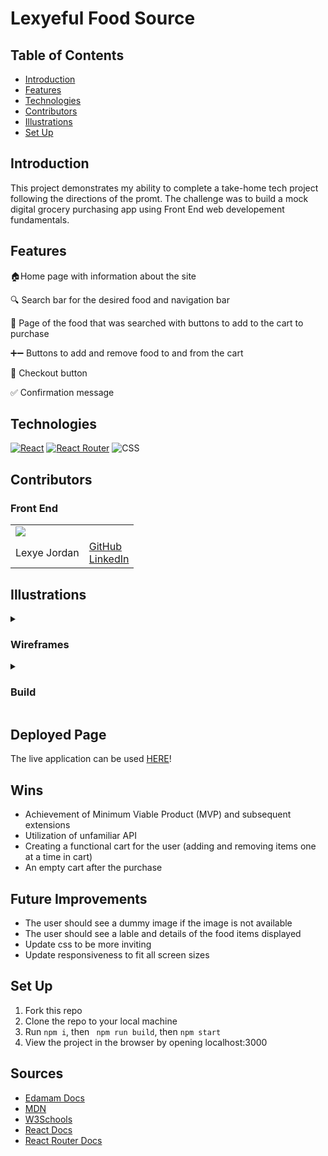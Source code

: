 # Lexyeful Food Source

## Table of Contents
  - [Introduction](#Introduction)
  - [Features](#Features)
  - [Technologies](#Technologies)
  - [Contributors](#Contributors)
  - [Illustrations](#Illustrations)
  - [Set Up](#Set-Up)

## Introduction

This project demonstrates my ability to complete a take-home tech project following the directions of the promt. The challenge was to build a mock digital grocery purchasing app using Front End web developement fundamentals.

## Features

🏠Home page with information about the site

🔍 Search bar for the desired food and navigation bar

📄 Page of the food that was searched with buttons to add to the cart to purchase

➕➖ Buttons to add and remove food to and from the cart

🛒 Checkout button

✅ Confirmation message

## Technologies
[![React](https://img.shields.io/badge/React-18.2.0-blue.svg)](https://reactjs.org/)
[![React Router](https://img.shields.io/badge/React%20Router-5.3.0-green.svg)](https://reactrouter.com/)
![CSS](https://img.shields.io/badge/CSS-3-blueviolet.svg)

## Contributors
### Front End

<table>
  <tr>
    <td><img src="https://avatars.githubusercontent.com/Lexyful"></td>
  </tr>
  <tr>
    <td>Lexye Jordan</td>
    <td>
      <a href="https://github.com/Lexyful">GitHub</a><br>
      <a href="https://www.linkedin.com/in/lexye-jordan-175879260/">LinkedIn</a>
    </td>
  </tr>
</table>

## Illustrations
<details>
<summary> <h3>Wireframes</h3> </summary>
<br>

![Screenshot 2024-03-10 at 4 31 30 PM](https://github.com/Lexyful/take-home-challenge/assets/117550598/b2105b64-6671-41db-b582-d4679912cf6e)

![Screenshot 2024-03-10 at 4 32 03 PM](https://github.com/Lexyful/take-home-challenge/assets/117550598/a092e164-c2a9-4ce9-9b6a-3d4afa2c6416)

![Screenshot 2024-03-09 at 8 10 25 AM](https://github.com/Lexyful/take-home-challenge/assets/117550598/bf6ea5b2-b0cf-4d2a-a140-d1bdbd3b8c62)

![244512578-2b1f025b-4591-4e7c-b5a7-2d7c150906f7](https://github.com/Lexyful/take-home-challenge/assets/117550598/e406fa10-b03f-4989-8186-40ff46345a3d)

![244512588-64cfc7a2-5c9b-42db-9897-6b2d94b84365](https://github.com/Lexyful/take-home-challenge/assets/117550598/805dd532-96cc-4952-b8cc-fcf2ffc4bdcf)
</details>

<details>
<summary> <h3>Build</h3> </summary>
<br>

![Alt text](https://media4.giphy.com/media/v1.Y2lkPTc5MGI3NjExbWxiaDc4ZTRjZDlteXN5ZWRoOXZ6bW8xajhyc2Y5bDVpbnZhZm5rcSZlcD12MV9pbnRlcm5hbF9naWZfYnlfaWQmY3Q9Zw/4TVVfneyFUvIEaC7n2/giphy.gif)

</details>

## Deployed Page
The live application can be used [HERE](https://lexyefulfoodsource.vercel.app/)!

## Wins
- Achievement of Minimum Viable Product (MVP) and subsequent extensions
- Utilization of unfamiliar API
- Creating a functional cart for the user (adding and removing items one at a time in cart)
- An empty cart after the purchase

## Future Improvements
- The user should see a dummy image if the image is not available 
- The user should see a lable and details of the food items displayed
- Update css to be more inviting
- Update responsiveness to fit all screen sizes

## Set Up
1. Fork this repo
2. Clone the repo to your local machine
3. Run `npm i`, then ` npm run build`, then `npm start`
4. View the project in the browser by opening localhost:3000

## Sources
  - [Edamam Docs](https://www.edamam.com/)
  - [MDN](http://developer.mozilla.org/en-US/)
  - [W3Schools](https://www.w3schools.com/)
  - [React Docs](https://reactjs.org/docs/getting-started.html)
  - [React Router Docs](https://v5.reactrouter.com/)
